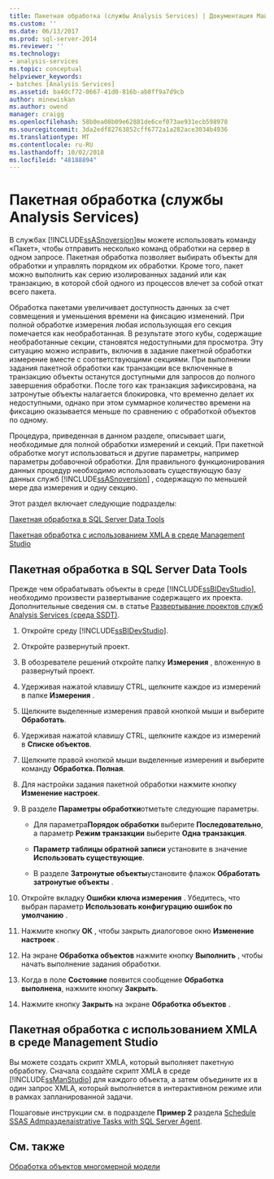 ```yaml
---
title: Пакетная обработка (службы Analysis Services) | Документация Майкрософт
ms.custom: ''
ms.date: 06/13/2017
ms.prod: sql-server-2014
ms.reviewer: ''
ms.technology:
- analysis-services
ms.topic: conceptual
helpviewer_keywords:
- batches [Analysis Services]
ms.assetid: ba4dcf72-0667-41d0-816b-ab8ff9a7d9cb
author: minewiskan
ms.author: owend
manager: craigg
ms.openlocfilehash: 58b0ea08b09e62881de6cef073ae931ecb598978
ms.sourcegitcommit: 3da2edf82763852cff6772a1a282ace3034b4936
ms.translationtype: MT
ms.contentlocale: ru-RU
ms.lasthandoff: 10/02/2018
ms.locfileid: "48188894"
---
```

# <a name="batch-processing-analysis-services"></a>Пакетная обработка (службы Analysis Services)
  В службах [!INCLUDE[ssASnoversion](../../includes/ssasnoversion-md.md)]вы можете использовать команду «Пакет», чтобы отправить несколько команд обработки на сервер в одном запросе. Пакетная обработка позволяет выбирать объекты для обработки и управлять порядком их обработки. Кроме того, пакет можно выполнить как серию изолированных заданий или как транзакцию, в которой сбой одного из процессов влечет за собой откат всего пакета.  
  
 Обработка пакетами увеличивает доступность данных за счет совмещения и уменьшения времени на фиксацию изменений. При полной обработке измерения любая использующая его секция помечается как необработанная. В результате этого кубы, содержащие необработанные секции, становятся недоступными для просмотра. Эту ситуацию можно исправить, включив в задание пакетной обработки измерение вместе с соответствующими секциями. При выполнении задания пакетной обработки как транзакции все включенные в транзакцию объекты останутся доступными для запросов до полного завершения обработки. После того как транзакция зафиксирована, на затронутые объекты налагается блокировка, что временно делает их недоступными, однако при этом суммарное количество времени на фиксацию оказывается меньше по сравнению с обработкой объектов по одному.  
  
 Процедура, приведенная в данном разделе, описывает шаги, необходимые для полной обработки измерений и секций. При пакетной обработке могут использоваться и другие параметры, например параметры добавочной обработки. Для правильного функционирования данных процедур необходимо использовать существующую базу данных служб [!INCLUDE[ssASnoversion](../../includes/ssasnoversion-md.md)] , содержащую по меньшей мере два измерения и одну секцию.  
  
 Этот раздел включает следующие подразделы:  
  
 [Пакетная обработка в SQL Server Data Tools](#bkmk_ssdt)  
  
 [Пакетная обработка с использованием XMLA в среде Management Studio](#bkmk_xmla)  
  
##  <a name="bkmk_ssdt"></a> Пакетная обработка в SQL Server Data Tools  
 Прежде чем обрабатывать объекты в среде [!INCLUDE[ssBIDevStudio](../../includes/ssbidevstudio-md.md)], необходимо произвести развертывание содержащего их проекта. Дополнительные сведения см. в статье [Развертывание проектов служб Analysis Services (среда SSDT)](deploy-analysis-services-projects-ssdt.md).  
  
1.  Откройте среду [!INCLUDE[ssBIDevStudio](../../includes/ssbidevstudio-md.md)].  
  
2.  Откройте развернутый проект.  
  
3.  В обозревателе решений откройте папку **Измерения** , вложенную в развернутый проект.  
  
4.  Удерживая нажатой клавишу CTRL, щелкните каждое из измерений в папке **Измерения** .  
  
5.  Щелкните выделенные измерения правой кнопкой мыши и выберите **Обработать**.  
  
6.  Удерживая нажатой клавишу CTRL, щелкните каждое из измерений в **Списке объектов**.  
  
7.  Щелкните правой кнопкой мыши выделенные измерения и выберите команду **Обработка. Полная**.  
  
8.  Для настройки задания пакетной обработки нажмите кнопку **Изменение настроек**.  
  
9. В разделе **Параметры обработки**отметьте следующие параметры.  
  
    -   Для параметра**Порядок обработки** выберите **Последовательно**, а параметр **Режим транзакции** выберите **Одна транзакция**.  
  
    -   **Параметр таблицы обратной записи** установите в значение **Использовать существующие**.  
  
    -   В разделе **Затронутые объекты**установите флажок **Обработать затронутые объекты** .  
  
10. Откройте вкладку **Ошибки ключа измерения** . Убедитесь, что выбран параметр **Использовать конфигурацию ошибок по умолчанию** .  
  
11. Нажмите кнопку **ОК** , чтобы закрыть диалоговое окно **Изменение настроек** .  
  
12. На экране **Обработка объектов** нажмите кнопку **Выполнить** , чтобы начать выполнение задания обработки.  
  
13. Когда в поле **Состояние** появится сообщение **Обработка выполнена**, нажмите кнопку **Закрыть**.  
  
14. Нажмите кнопку **Закрыть** на экране **Обработка объектов** .  
  
##  <a name="bkmk_xmla"></a> Пакетная обработка с использованием XMLA в среде Management Studio  
 Вы можете создать скрипт XMLA, который выполняет пакетную обработку. Сначала создайте скрипт XMLA в среде [!INCLUDE[ssManStudio](../../includes/ssmanstudio-md.md)] для каждого объекта, а затем объедините их в один запрос XMLA, который выполняется в интерактивном режиме или в рамках запланированной задачи.  
  
 Пошаговые инструкции см. в подразделе **Пример 2** раздела [Schedule SSAS Admразделаistrative Tasks with SQL Server Agent](../instances/schedule-ssas-administrative-tasks-with-sql-server-agent.md).  
  
## <a name="see-also"></a>См. также  
 [Обработка объектов многомерной модели](processing-a-multidimensional-model-analysis-services.md)  
  
  
